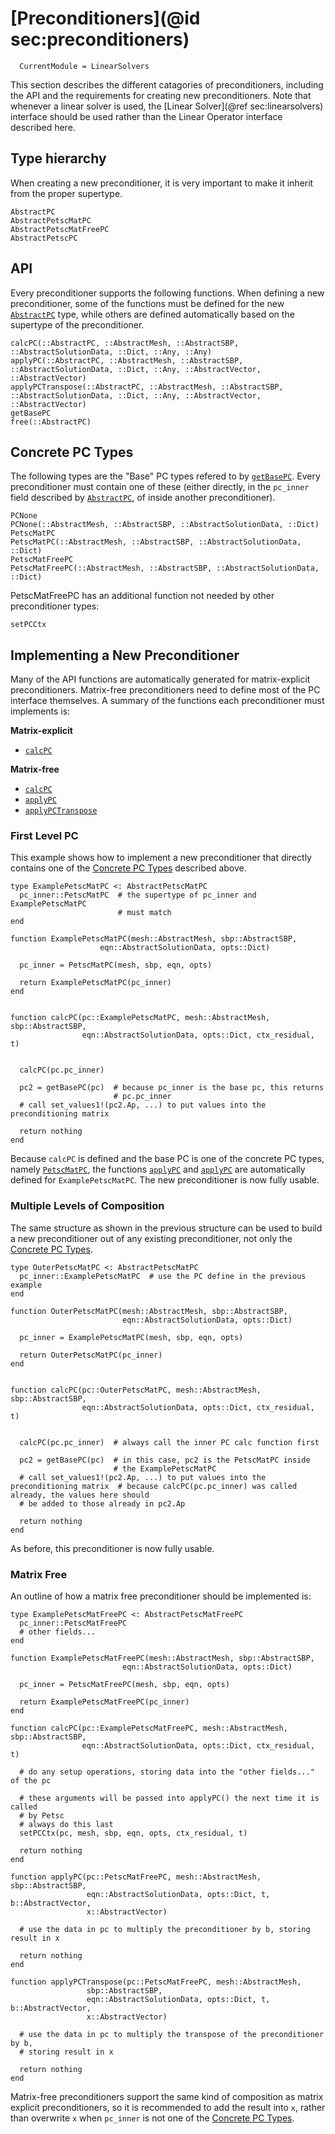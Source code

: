 # [Preconditioners](@id sec:preconditioners)

```@meta
  CurrentModule = LinearSolvers
```

This section describes the different catagories of preconditioners, including
the API and the requirements for creating new preconditioners.
Note that whenever a linear solver is used, the
[Linear Solver](@ref sec:linearsolvers) interface should be used rather than
the Linear Operator interface described here.


## Type hierarchy

When creating a new preconditioner, it is very important to make it inherit
from the proper supertype.

```@docs
AbstractPC
AbstractPetscMatPC
AbstractPetscMatFreePC
AbstractPetscPC
```


## API

Every preconditioner supports the following functions.  When defining a new
preconditioner, some of the functions must be defined for the new 
[`AbstractPC`](@ref) type, while others are defined automatically based on the
supertype of the preconditioner.

```@docs
calcPC(::AbstractPC, ::AbstractMesh, ::AbstractSBP, ::AbstractSolutionData, ::Dict, ::Any, ::Any)
applyPC(::AbstractPC, ::AbstractMesh, ::AbstractSBP, ::AbstractSolutionData, ::Dict, ::Any, ::AbstractVector, ::AbstractVector)
applyPCTranspose(::AbstractPC, ::AbstractMesh, ::AbstractSBP, ::AbstractSolutionData, ::Dict, ::Any, ::AbstractVector, ::AbstractVector)
getBasePC
free(::AbstractPC)
```

## Concrete PC Types

The following types are the "Base" PC types refered to by [`getBasePC`](@ref).
Every preconditioner must contain one of these (either directly, in the
`pc_inner` field described by [`AbstractPC`](@ref), of inside another
preconditioner).


```@docs
PCNone
PCNone(::AbstractMesh, ::AbstractSBP, ::AbstractSolutionData, ::Dict)
PetscMatPC
PetscMatPC(::AbstractMesh, ::AbstractSBP, ::AbstractSolutionData, ::Dict)
PetscMatFreePC
PetscMatFreePC(::AbstractMesh, ::AbstractSBP, ::AbstractSolutionData, ::Dict)
```

PetscMatFreePC has an additional function not needed by other preconditioner
types:

```@docs
setPCCtx
```

## Implementing a New Preconditioner

Many of the API functions are automatically generated for matrix-explicit
preconditioners.  Matrix-free preconditioners need to define most of the PC
interface themselves.  A summary of the functions each preconditioner must
implements is:

**Matrix-explicit**

 * [`calcPC`](@ref)

**Matrix-free**

 * [`calcPC`](@ref)
 * [`applyPC`](@ref)
 * [`applyPCTranspose`](@ref)

### First Level PC
  This example shows how to implement a new preconditioner that directly
  contains one of the [Concrete PC Types](@ref) described above.

```
type ExamplePetscMatPC <: AbstractPetscMatPC
  pc_inner::PetscMatPC  # the supertype of pc_inner and ExamplePetscMatPC
                        # must match
end

function ExamplePetscMatPC(mesh::AbstractMesh, sbp::AbstractSBP,
                    eqn::AbstractSolutionData, opts::Dict)

  pc_inner = PetscMatPC(mesh, sbp, eqn, opts)

  return ExamplePetscMatPC(pc_inner)
end


function calcPC(pc::ExamplePetscMatPC, mesh::AbstractMesh, sbp::AbstractSBP,
                eqn::AbstractSolutionData, opts::Dict, ctx_residual, t)


  calcPC(pc.pc_inner)

  pc2 = getBasePC(pc)  # because pc_inner is the base pc, this returns
                       # pc.pc_inner
  # call set_values1!(pc2.Ap, ...) to put values into the preconditioning matrix

  return nothing
end
```

Because `calcPC` is defined and the base PC is one of the concrete PC types,
namely [`PetscMatPC`](@ref), the functions [`applyPC`](@ref) and
[`applyPC`](@ref) are automatically defined for `ExamplePetscMatPC`.
The new preconditioner is now fully usable.

### Multiple Levels of Composition

The same structure as shown in the previous structure can be used to build
a new preconditioner out of any existing preconditioner, not only the [Concrete PC Types](@ref).

```
type OuterPetscMatPC <: AbstractPetscMatPC
  pc_inner::ExamplePetscMatPC  # use the PC define in the previous example
end

function OuterPetscMatPC(mesh::AbstractMesh, sbp::AbstractSBP,
                         eqn::AbstractSolutionData, opts::Dict)

  pc_inner = ExamplePetscMatPC(mesh, sbp, eqn, opts)

  return OuterPetscMatPC(pc_inner)
end


function calcPC(pc::OuterPetscMatPC, mesh::AbstractMesh, sbp::AbstractSBP,
                eqn::AbstractSolutionData, opts::Dict, ctx_residual, t)


  calcPC(pc.pc_inner)  # always call the inner PC calc function first

  pc2 = getBasePC(pc)  # in this case, pc2 is the PetscMatPC inside 
                       # the ExamplePetscMatPC
  # call set_values1!(pc2.Ap, ...) to put values into the preconditioning matrix  # because calcPC(pc.pc_inner) was called already, the values here should
  # be added to those already in pc2.Ap

  return nothing
end
```

As before, this preconditioner is now fully usable.

### Matrix Free

An outline of how a matrix free preconditioner should be implemented is:

```
type ExamplePetscMatFreePC <: AbstractPetscMatFreePC
  pc_inner::PetscMatFreePC
  # other fields...
end

function ExamplePetscMatFreePC(mesh::AbstractMesh, sbp::AbstractSBP,
                         eqn::AbstractSolutionData, opts::Dict)

  pc_inner = PetscMatFreePC(mesh, sbp, eqn, opts)

  return ExamplePetscMatFreePC(pc_inner)
end

function calcPC(pc::ExamplePetscMatFreePC, mesh::AbstractMesh, sbp::AbstractSBP,
                eqn::AbstractSolutionData, opts::Dict, ctx_residual, t)

  # do any setup operations, storing data into the "other fields..." of the pc

  # these arguments will be passed into applyPC() the next time it is called
  # by Petsc
  # always do this last
  setPCCtx(pc, mesh, sbp, eqn, opts, ctx_residual, t)

  return nothing
end

function applyPC(pc::PetscMatFreePC, mesh::AbstractMesh, sbp::AbstractSBP,
                 eqn::AbstractSolutionData, opts::Dict, t, b::AbstractVector, 
                 x::AbstractVector)

  # use the data in pc to multiply the preconditioner by b, storing result in x

  return nothing
end

function applyPCTranspose(pc::PetscMatFreePC, mesh::AbstractMesh,
                 sbp::AbstractSBP,
                 eqn::AbstractSolutionData, opts::Dict, t, b::AbstractVector, 
                 x::AbstractVector)

  # use the data in pc to multiply the transpose of the preconditioner by b,
  # storing result in x

  return nothing
end
```

Matrix-free preconditioners support the same kind of composition as matrix
explicit preconditioners, so it is recommended to add the result into `x`,
rather than overwrite `x` when `pc_inner` is not one of the [Concrete PC Types](@ref).
